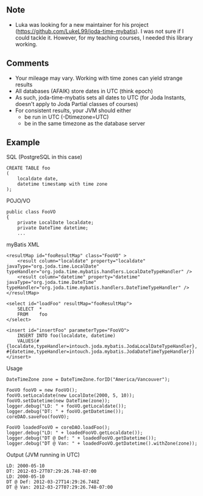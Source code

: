 ## Note

* Luka was looking for a new maintainer for his project (https://github.com/LukeL99/joda-time-mybatis). I was not sure if I could tackle it. However, 
for my teaching courses, I needed this library working.

## Comments

* Your mileage may vary. Working with time zones can yield strange results
* All databases (AFAIK) store dates in UTC (think epoch)
* As such, joda-time-mybatis sets all dates to UTC (for Joda Instants, doesn't apply to Joda Partial classes of courses)
* For consistent results, your JVM should either
    * be run in UTC (-Dtimezone=UTC)
	* be in the same timezone as the database server

## Example

SQL (PostgreSQL in this case)

	CREATE TABLE foo
	(
		localdate date,
		datetime timestamp with time zone
	);

POJO/VO

	public class FooVO
	{
		private LocalDate localdate;
		private DateTime datetime;
		...

myBatis XML

	<resultMap id="fooResultMap" class="FooVO" >
		<result column="localdate" property="localdate" javaType="org.joda.time.LocalDate" typeHandler="org.joda.time.mybatis.handlers.LocalDateTypeHandler" />
		<result column="datetime" property="datetime" javaType="org.joda.time.DateTime" typeHandler="org.joda.time.mybatis.handlers.DateTimeTypeHandler" />
	</resultMap>

	<select id="loadFoo" resultMap="fooResultMap">
		SELECT	*
		FROM	foo
	</select>

	<insert id="insertFoo" parameterType="FooVO">
		INSERT INTO foo(localdate, datetime)
		VALUES(#{localdate,typeHandler=intouch.joda.mybatis.JodaLocalDateTypeHandler}, #{datetime,typeHandler=intouch.joda.mybatis.JodaDateTimeTypeHandler})
	</insert>

Usage

	DateTimeZone zone = DateTimeZone.forID("America/Vancouver");

	FooVO fooVO = new FooVO();
	fooVO.setLocaldate(new LocalDate(2000, 5, 10));
	fooVO.setDatetime(new DateTime(zone));
	logger.debug("LD: " + fooVO.getLocaldate());
	logger.debug("DT: " + fooVO.getDatetime());
	coreDAO.saveFoo(fooVO);

	FooVO loadedFooVO = coreDAO.loadFoo();
	logger.debug("LD: " + loadedFooVO.getLocaldate());
	logger.debug("DT @ Def: " + loadedFooVO.getDatetime());
	logger.debug("DT @ Van: " + loadedFooVO.getDatetime().withZone(zone));

Output (JVM running in UTC)

	LD: 2000-05-10
	DT: 2012-03-27T07:29:26.748-07:00
	LD: 2000-05-10
	DT @ Def: 2012-03-27T14:29:26.748Z
	DT @ Van: 2012-03-27T07:29:26.748-07:00
